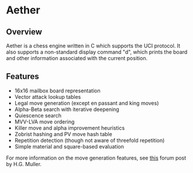 # Aether

## Overview

Aether is a chess engine written in C which supports the UCI protocol. It also supports a non-standard display command "d", which prints the board and other information associated with the current position.

## Features
- 16x16 mailbox board representation
- Vector attack lookup tables
- Legal move generation (except en passant and king moves)
- Alpha-Beta search with iterative deepening
- Quiescence search
- MVV-LVA move ordering
- Killer move and alpha improvement heuristics
- Zobrist hashing and PV move hash table
- Repetition detection (though not aware of threefold repetition)
- Simple material and square-based evaluation

For more information on the move generation features, see [this](https://talkchess.com/viewtopic.php?t=81265) forum post by H.G. Muller.